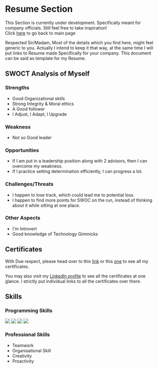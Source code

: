 # Resume Section

This Section is currently under development. Specifically meant for company officials.
Still feel free to take inspiration!
<br>Click [here](README.md) to go back to main page

Respected Sir/Madam,
Most of the details which you find here, might feel generic to you. Actually I intend to keep it that way, at the same time I will put links to Resume made Specifically for your company. This document can be said as template for my Resume.

## SWOCT Analysis of Myself

### Strengths

- Good Organizational skills
- Strong Integrity & Moral ethics
- A Good follower
- I Adjust, I Adapt, I Upgrade

### Weakness

- Not so Good leader

### Opportunities

- If I am put in a leadership position along with 2 advisors, then I can overcome my weakness.
- If I practice setting determination efficiently, I can progress a lot.

### Challenges/Threats

- I happen to lose track, which could lead me to potential loss.
- I happen to find more points for SWOC on the run, instead of thinking about it while sitting at one place.

### Other Aspects

- I'm Introvert
- Good knowledge of Technology Gimmicks

## Certificates

With Due respect, please head over to this [link](https://bit.ly/2HO5GwO) or this [one](https://1drv.ms/u/s!AqbOAR5ggpjcgcVQxXjLoGFA-TaG8w?e=woTWb5) to see all my certificates.

You may also visit my [LinkedIn profile](http://bit.ly/mrdghLI) to see all the certificates at one glance. I strictly put individual links to all the certificates over there.

## Skills

### Programming Skills

<img src="https://img.shields.io/badge/c%20-%2300599C.svg?&style=for-the-badge&logo=c&logoColor=white"/> <img src="https://img.shields.io/badge/c++%20-%2300599C.svg?&style=for-the-badge&logo=c%2B%2B&ogoColor=white"/> <img src="https://img.shields.io/badge/python%20-%2314354C.svg?&style=for-the-badge&logo=python&logoColor=white"/> <img src="https://img.shields.io/badge/markdown-%23000000.svg?&style=for-the-badge&logo=markdown&logoColor=white"/>

### Professional Skills

- Teamwork
- Organisational Skill
- Creativity
- Proactivity
